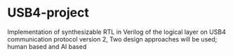 # USB4-project
 Implementation of synthesizable RTL in Verilog of the logical layer on USB4 communication protocol  version 2, Two design approaches will be used; human based and AI based
